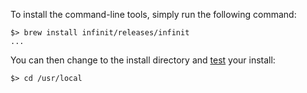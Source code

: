 <p>To install the command-line tools, simply run the following command:</p>

<pre><code>$> brew install infinit/releases/infinit
...</code></pre>

<p>You can then change to the install directory and <a href="${route('doc_get_started')}#2--basic-test">test</a> your install:</p>

<pre><code>$> cd /usr/local</code></pre>
